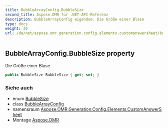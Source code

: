 ```yaml
---
title: BubbleArrayConfig.BubbleSize
second_title: Aspose.OMR für .NET-API-Referenz
description: BubbleArrayConfig eigendom. Die Größe einer Blase
type: docs
weight: 30
url: /de/net/aspose.omr.generation.config.elements.customanswersheet/bubblearrayconfig/bubblesize/
---
```

## BubbleArrayConfig.BubbleSize property

Die Größe einer Blase

```csharp
public BubbleSize BubbleSize { get; set; }
```

### Siehe auch

* enum [BubbleSize](../../../aspose.omr.generation/bubblesize/)
* class [BubbleArrayConfig](../)
* namensraum [Aspose.OMR.Generation.Config.Elements.CustomAnswerSheet](../../bubblearrayconfig/)
* Montage [Aspose.OMR](../../../)



